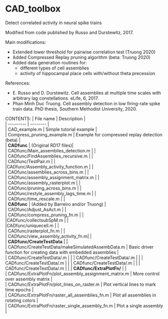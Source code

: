 # CAD_toolbox
Detect correlated activity in neural spike trains

Modified from code published by Russo and Durstewitz, 2017.

Main modifications:
  - Extended lower threshold for pairwise correlation test (Truong 2020)  
  - Added Compressed Replay pruning algorithm (beta: Truong 2020)    
  - Added data generation routines for:    
      - different types of cell assemblies        
      - activity of hippocampal place cells with/without theta precession  

References:  
  - E. Russo and D. Durstewitz. Cell assemblies at multiple time scales with arbitrary lag constellations. eLife, 6, 2017.   
  - Phan Minh Duc Truong. Cell assembly detection in low firing-rate spike train data. PhD thesis, Southern Methodist University, 2020.  
  
CONTENTS: 
| File name | Description |   
| --------- | -------- |   
| CAD_example.m | Simple tutorial example |   
| Compress_pruning_example.m | Example for compressed replay detection (beta) |    
| **CADfunc** | (Original RD17 files)|      
|  CADfunc/Main_assemblies_detection.m  | |  
 | CADfunc/FindAssemblies_recursive.m  | |  
 | CADfunc/TestPair.m  | |  
 |CADfunc/Assembly_activity_function.m  | |  
 | CADfunc/assemblies_across_bins.m  | |  
 | CADfunc/assembly_assignment_matrix.m  | |  
 |  CADfunc/assembly_rasterplot.m  | |  
 |  CADfunc/pruning_across_bins.m  | |  
 |  CADfunc/restyle_assembly_lags_time.m  | |  
 | CADfunc/time_rescale.m  | |   
 | **CADfunc** | (Added by Barreiro and/or Truong)  |  
 |  CADfunc/Adjust_AsAct.m  | |  
 | CADfunc/compress_pruning_fn.m  | |  
  |CADfunc/collectsubSpM.m  | |  
  |CADfunc/uniquecell.m  | |  
 | CADfunc/rasterplot_fn.m  | |  
 |  CADfunc/view_assembly_activity_fn.m| |  
|  **CADfunc/CreateTestData** |  |  
| CADfunc/CreateTestData/makeSimulatedAssembData.m            |    Basic driver function for creating data with embedded assemblies  |  
| CADfunc/CreateTestData/.m            |      |
| CADfunc/CreateTestData/.m            |      |
| CADfunc/CreateTestData/.m            |      |
| CADfunc/CreateTestData/.m            |      |
| CADfunc/CreateTestData/.m            |      |
  | **CADfunc/ExtraPlotFn/** |  |  
  | CADfunc/ExtraPlotFn/plot_assembly_assignment_matrix.m     |    More control over assembly matrix  |   
  | CADfunc/ExtraPlotFn/plot_lines_on_raster.m                |    Plot vertical lines to mark time epochs |    
  | CADfunc/ExtraPlotFn/raster_all_assemblies_fn.m            |    Plot all assemblies in rotating colors  |  
  | CADfunc/ExtraPlotFn/raster_single_assembly_fn.m           |    Plot a single assembly |  



